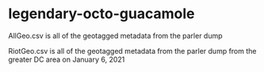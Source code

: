 # legendary-octo-guacamole

AllGeo.csv is all of the geotagged metadata from the parler dump

RiotGeo.csv is all of the geotagged metadata from the parler dump from the greater DC area on January 6, 2021
